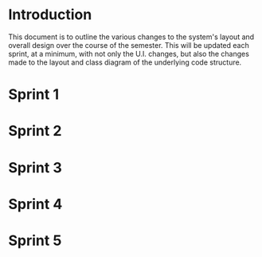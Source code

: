 # Introduction

This document is to outline the various changes to the system's layout and overall design over the course of the semester.
This will be updated each sprint, at a minimum, with not only the U.I. changes, but also the changes made to the layout and class diagram of the underlying code structure.

# Sprint 1

# Sprint 2

# Sprint 3

# Sprint 4

# Sprint 5